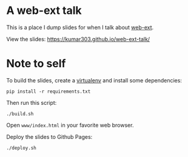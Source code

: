 # A web-ext talk

This is a place I dump slides for when I talk about [web-ext](https://github.com/mozilla/web-ext).

View the slides: https://kumar303.github.io/web-ext-talk/

# Note to self

To build the slides, create a [virtualenv](https://pypi.python.org/pypi/virtualenv)
and install some dependencies:

    pip install -r requirements.txt

Then run this script:

    ./build.sh

Open `www/index.html` in your favorite web browser.

Deploy the slides to Github Pages:

    ./deploy.sh
